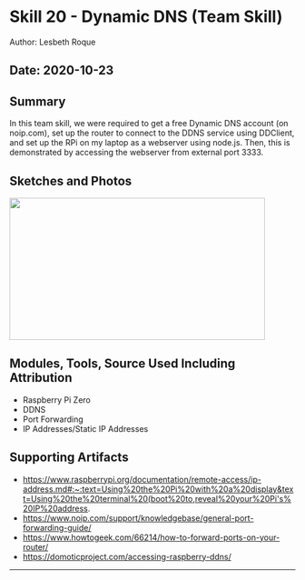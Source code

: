#  Skill 20 - Dynamic DNS (Team Skill)

Author: Lesbeth Roque

Date: 2020-10-23
-----

## Summary
In this team skill, we were required to get a free Dynamic DNS account (on noip.com), set up the router to connect to the DDNS service using DDClient, and set up the RPi on my laptop as a webserver using node.js. Then, this is demonstrated by accessing the webserver from external port 3333.

## Sketches and Photos
<img src="https://github.com/BU-EC444/Roque-Lesbeth/blob/master/skills/cluster-3/20/images/skill20img.jpg" width="450" height="250">

## Modules, Tools, Source Used Including Attribution
- Raspberry Pi Zero
- DDNS
- Port Forwarding
- IP Addresses/Static IP Addresses

## Supporting Artifacts
- https://www.raspberrypi.org/documentation/remote-access/ip-address.md#:~:text=Using%20the%20Pi%20with%20a%20display&text=Using%20the%20terminal%20(boot%20to,reveal%20your%20Pi's%20IP%20address.
- https://www.noip.com/support/knowledgebase/general-port-forwarding-guide/
- https://www.howtogeek.com/66214/how-to-forward-ports-on-your-router/
- https://domoticproject.com/accessing-raspberry-ddns/



-----
